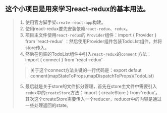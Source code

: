 ## 这个小项目是用来学习react-redux的基本用法。
> 1.  使用官方脚手架`create-react-app`构建。  
> 2. 使用react-redux要先安装依赖`react-redux`、`redux`。    
> 3. 项目主文件使用`react-redux`的 `Provider`组件：import { Provider } from 'react-redux' ：然后使用Provider组件包装TodoLIst组件，并将store传入。  
> 4. 然后在包装的TodoList组件中引入`react-redux`的`connent` 方法：import { connect } from 'react-redux'   
> > 关于这个connect方法关键的一行代码是：export defaut connent(mapStateToProps,mapDispatchToProps)(TodoList)    
> 5. 最后就是关于store的文件拆分管理，首先在store主文件中需要引入`redux`中的`createStore`方法：import  { createStore } from 'redux'。其次这个createStore需要传入一个reducer，reducer中的内容是通过一些处理返回的state。 
